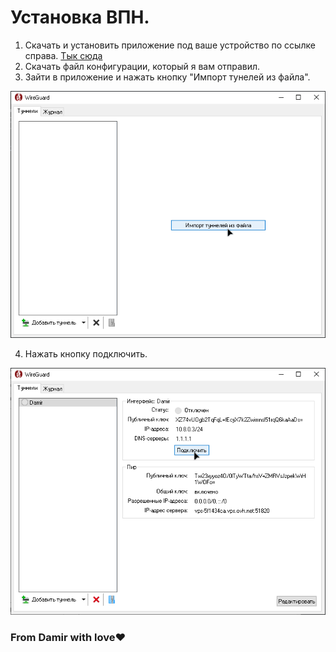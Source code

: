 # Установка ВПН.

1. Скачать и установить приложение под ваше устройство по ссылке справа. [Тык сюда](https://www.wireguard.com/install/)
2. Скачать файл конфигурации, который я вам отправил.
3. Зайти в приложение и нажать кнопку "Импорт тунелей из файла".

![](https://github.com/Lux981/vpn.github.io/blob/9a0d36a84ce7ac83d44bace557f745fde9412c7a/import.png)

4. Нажать кнопку подключить.

![](https://github.com/Lux981/vpn.github.io/blob/608569f67b81dfa4b2a562a29a32b1432abe2b4d/connect.png)

### From Damir with love❤️
